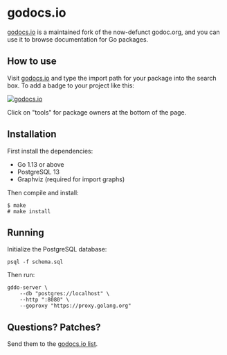 # godocs.io

[godocs.io](https://godocs.io) is a maintained fork of the now-defunct
godoc.org, and you can use it to browse documentation for Go packages.

## How to use

Visit [godocs.io](https://godocs.io) and type the import path for your package
into the search box. To add a badge to your project like this:

[![godocs.io](https://godocs.io/git.sr.ht/~sircmpwn/dowork?status.svg)](https://godocs.io/git.sr.ht/~sircmpwn/dowork)

Click on "tools" for package owners at the bottom of the page.

## Installation

First install the dependencies:

- Go 1.13 or above
- PostgreSQL 13
- Graphviz (required for import graphs)

Then compile and install:

	$ make
	# make install

## Running

Initialize the PostgreSQL database:

	psql -f schema.sql

Then run:

	gddo-server \
		--db "postgres://localhost" \
		--http ":8080" \
		--goproxy "https://proxy.golang.org"

## Questions? Patches?

Send them to the [godocs.io list](https://lists.sr.ht/~sircmpwn/godocs.io).
